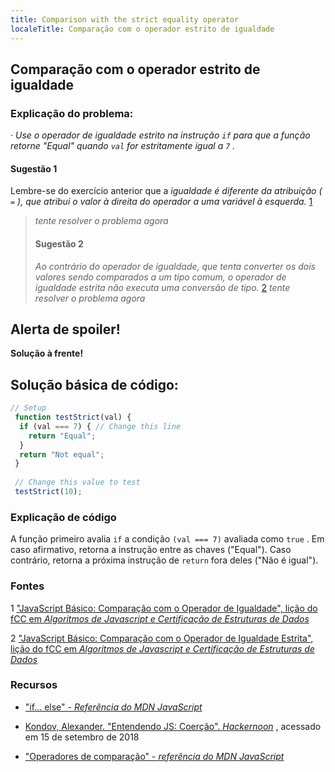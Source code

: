 ```yaml
---
title: Comparison with the strict equality operator
localeTitle: Comparação com o operador estrito de igualdade
---
```

## Comparação com o operador estrito de igualdade

### Explicação do problema:

· _Use o operador de igualdade estrito na instrução `if` para que a função retorne "Equal" quando `val` for estritamente igual a `7` ._

#### Sugestão 1

Lembre-se do exercício anterior que a _igualdade é diferente da atribuição ( `=` ), que atribui o valor à direita do operador a uma variável à esquerda._ [1](#cite1)

> _tente resolver o problema agora_
> 
> #### Sugestão 2
> 
> _Ao contrário do operador de igualdade, que tenta converter os dois valores sendo comparados a um tipo comum, o operador de igualdade estrita não executa uma conversão de tipo._ [2](#cite2) _tente resolver o problema agora_

## Alerta de spoiler!

**Solução à frente!**

## Solução básica de código:

```javascript
// Setup 
 function testStrict(val) { 
  if (val === 7) { // Change this line 
    return "Equal"; 
  } 
  return "Not equal"; 
 } 
 
 // Change this value to test 
 testStrict(10); 
```

### Explicação de código

A função primeiro avalia `if` a condição `(val === 7)` avaliada como `true` . Em caso afirmativo, retorna a instrução entre as chaves ("Equal"). Caso contrário, retorna a próxima instrução de `return` fora deles ("Não é igual").

### Fontes

1 ["JavaScript Básico: Comparação com o Operador de Igualdade", lição do fCC em _Algoritmos de Javascript e Certificação de Estruturas de Dados_](https://learn.freecodecamp.org/javascript-algorithms-and-data-structures/basic-javascript/comparison-with-the-equality-operator)

2 ["JavaScript Básico: Comparação com o Operador de Igualdade Estrita", lição do fCC em _Algoritmos de Javascript e Certificação de Estruturas de Dados_](https://learn.freecodecamp.org/javascript-algorithms-and-data-structures/basic-javascript/comparison-with-the-strict-equality-operator)

### Recursos

*   ["if… else" - _Referência do MDN JavaScript_](https://developer.mozilla.org/en-US/docs/Web/JavaScript/Reference/Statements/if…else)
    
*   [Kondov, Alexander. "Entendendo JS: Coerção". _Hackernoon_](https://hackernoon.com/understanding-js-coercion-ff5684475bfc) , acessado em 15 de setembro de 2018
    
*   ["Operadores de comparação" - _referência do MDN JavaScript_](https://developer.mozilla.org/en-US/docs/Web/JavaScript/Reference/Operators/Comparison_Operators)
